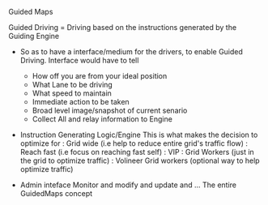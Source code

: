 Guided Maps

Guided Driving = Driving based on the instructions generated by the Guiding Engine

- So as to have a interface/medium for the drivers, to enable Guided Driving. Interface would have to tell
    - How off you are from your ideal position
    - What Lane to be driving 
    - What speed to maintain
    - Immediate action to be taken
    - Broad level image/snapshot of current senario
    + Collect All and relay information to Engine

- Instruction Generating Logic/Engine
This is what makes the decision to optimize for 
 : Grid wide (i.e help to reduce entire grid's traffic flow)
 : Reach fast (i.e focus on reaching fast self)
 : VIP
 : Grid Workers (just in the grid to optimize traffic)
 : Volineer Grid workers (optional way to help optimize traffic)

- Admin inteface
 Monitor and modify and update and ...
 The entire GuidedMaps concept